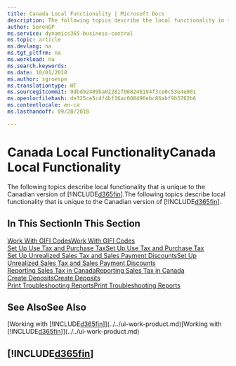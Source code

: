 ```yaml
---
title: Canada Local Functionality | Microsoft Docs
description: The following topics describe the local functionality in the Canadian version of Business Central.
author: SorenGP
ms.service: dynamics365-business-central
ms.topic: article
ms.devlang: na
ms.tgt_pltfrm: na
ms.workload: na
ms.search.keywords: 
ms.date: 10/01/2018
ms.author: sgroespe
ms.translationtype: HT
ms.sourcegitcommit: 9dbd92409ba02281f008246194f3ce0c53e4e001
ms.openlocfilehash: de325ce5c4f4bf16ac008496ebc86abf9b3762b6
ms.contentlocale: en-ca
ms.lasthandoff: 09/28/2018

---
```

# <a name="canada-local-functionality"></a><span data-ttu-id="6f825-103">Canada Local Functionality</span><span class="sxs-lookup"><span data-stu-id="6f825-103">Canada Local Functionality</span></span>
<span data-ttu-id="6f825-104">The following topics describe local functionality that is unique to the Canadian version of [!INCLUDE[d365fin](../../includes/d365fin_md.md)].</span><span class="sxs-lookup"><span data-stu-id="6f825-104">The following topics describe local functionality that is unique to the Canadian version of [!INCLUDE[d365fin](../../includes/d365fin_md.md)].</span></span>  

## <a name="in-this-section"></a><span data-ttu-id="6f825-105">In This Section</span><span class="sxs-lookup"><span data-stu-id="6f825-105">In This Section</span></span>
[<span data-ttu-id="6f825-106">Work With GIFI Codes</span><span class="sxs-lookup"><span data-stu-id="6f825-106">Work With GIFI Codes</span></span>](work-gifi-codes.md)  
[<span data-ttu-id="6f825-107">Set Up Use Tax and Purchase Tax</span><span class="sxs-lookup"><span data-stu-id="6f825-107">Set Up Use Tax and Purchase Tax</span></span>](how-to-set-up-use-tax-and-purchase-tax.md)  
[<span data-ttu-id="6f825-108">Set Up Unrealized Sales Tax and Sales Payment Discounts</span><span class="sxs-lookup"><span data-stu-id="6f825-108">Set Up Unrealized Sales Tax and Sales Payment Discounts</span></span>](how-to-set-up-unrealized-sales-tax-and-sales-payment-discounts.md)  
[<span data-ttu-id="6f825-109">Reporting Sales Tax in Canada</span><span class="sxs-lookup"><span data-stu-id="6f825-109">Reporting Sales Tax in Canada</span></span>](ca-sales-tax.md)  
[<span data-ttu-id="6f825-110">Create Deposits</span><span class="sxs-lookup"><span data-stu-id="6f825-110">Create Deposits</span></span>](how-to-create-deposits.md)  
[<span data-ttu-id="6f825-111">Print Troubleshooting Reports</span><span class="sxs-lookup"><span data-stu-id="6f825-111">Print Troubleshooting Reports</span></span>](how-to-print-troubleshooting-reports.md)

## <a name="see-also"></a><span data-ttu-id="6f825-112">See Also</span><span class="sxs-lookup"><span data-stu-id="6f825-112">See Also</span></span>
<span data-ttu-id="6f825-113">[Working with [!INCLUDE[d365fin](../../includes/d365fin_md.md)]](../../ui-work-product.md)</span><span class="sxs-lookup"><span data-stu-id="6f825-113">[Working with [!INCLUDE[d365fin](../../includes/d365fin_md.md)]](../../ui-work-product.md)</span></span>   

## [!INCLUDE[d365fin](../../includes/free_trial_md.md)]  


